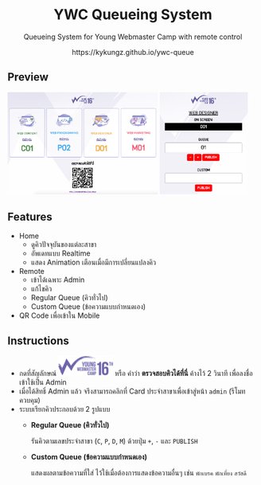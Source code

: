 <h1 align="center">YWC Queueing System</h1>

<p align="center">Queueing System for Young Webmaster Camp with remote control</p>

<p align="center">https://kykungz.github.io/ywc-queue</p>

## Preview
<img width="60%" src="./images/home.png">
<img width="35%" src="./images/admin.png">

## Features
- Home
  - ดูคิวปัจจุบันของแต่ละสาขา
  - อัพเดทแบบ Realtime
  - แสดง Animation เตือนเมื่อมีการเปลี่ยนแปลงคิว
- Remote
  - เข้าได้เฉพาะ Admin
  - แก้ไขคิว
  - Regular Queue (คิวทั่วไป)
  - Custom Queue (ข้อความแบบกำหนดเอง)
- QR Code เพื่อเข้าใน Mobile

## Instructions
- กดที่สัญลักษณ์ <img height="40" src="./images/logo.svg"> หรือ คำว่า **ตรวจสอบคิวได้ที่นี่** ค้างไว้ 2 วินาที เพื่อลงชื่อเข้าใช้เป็น Admin
- เมื่อได้สิทธิ์ Admin แล้ว จรึงสามารถคลิกที่ Card ประจำสาขาเพื่อเข้าสู่หน้า `admin` (รีโมทควบคุม)
- ระบบเรียกคิวประกอบด้วย 2 รูปแบบ
  - **Regular Queue (คิวทั่วไป)**

      รันคิวตามเลขประจำสาขา (`C`, `P`, `D`, `M`) ด้วยปุ่ม `+`, `-` และ `PUBLISH`
  
  - **Custom Queue (ข้อความแบบกำหนดเอง)**

      แสดงผลตามข้อความที่ใส่ ไว้ใช้เมื่อต้องการแสดงข้อความอื่นๆ เช่น `พักเบรค` `พักเที่ยง` `สวัสดี`
